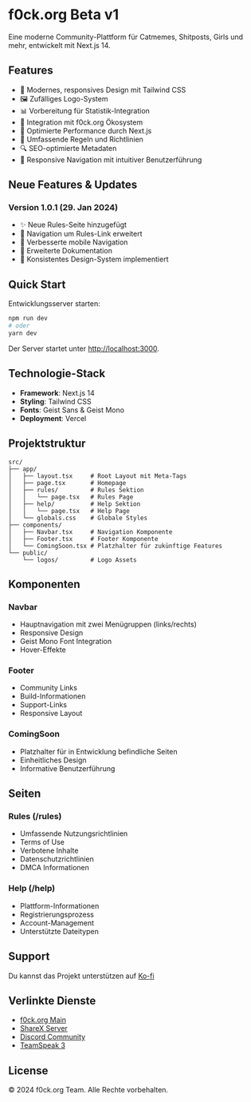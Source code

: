 # f0ck.org Beta v1

Eine moderne Community-Plattform für Catmemes, Shitposts, Girls und mehr, entwickelt mit Next.js 14.

## Features

- 🎨 Modernes, responsives Design mit Tailwind CSS
- 🖼️ Zufälliges Logo-System
- 📊 Vorbereitung für Statistik-Integration
- 🔗 Integration mit f0ck.org Ökosystem
- 🚀 Optimierte Performance durch Next.js
- 📜 Umfassende Regeln und Richtlinien
- 🔍 SEO-optimierte Metadaten
- 🎯 Responsive Navigation mit intuitiver Benutzerführung

## Neue Features & Updates

### Version 1.0.1 (29. Jan 2024)
- ✨ Neue Rules-Seite hinzugefügt
- 🔄 Navigation um Rules-Link erweitert
- 📱 Verbesserte mobile Navigation
- 📄 Erweiterte Dokumentation
- 🎨 Konsistentes Design-System implementiert

## Quick Start

Entwicklungsserver starten:

```bash
npm run dev
# oder
yarn dev
```

Der Server startet unter [http://localhost:3000](http://localhost:3000).

## Technologie-Stack

- **Framework**: Next.js 14
- **Styling**: Tailwind CSS
- **Fonts**: Geist Sans & Geist Mono
- **Deployment**: Vercel

## Projektstruktur

```
src/
├── app/
│   ├── layout.tsx     # Root Layout mit Meta-Tags
│   ├── page.tsx       # Homepage
│   ├── rules/         # Rules Sektion
│   │   └── page.tsx   # Rules Page
│   ├── help/          # Help Sektion
│   │   └── page.tsx   # Help Page
│   └── globals.css    # Globale Styles
├── components/
│   ├── Navbar.tsx     # Navigation Komponente
│   ├── Footer.tsx     # Footer Komponente
│   └── ComingSoon.tsx # Platzhalter für zukünftige Features
└── public/
    └── logos/         # Logo Assets

```

## Komponenten

### Navbar
- Hauptnavigation mit zwei Menügruppen (links/rechts)
- Responsive Design
- Geist Mono Font Integration
- Hover-Effekte

### Footer
- Community Links
- Build-Informationen
- Support-Links
- Responsive Layout

### ComingSoon
- Platzhalter für in Entwicklung befindliche Seiten
- Einheitliches Design
- Informative Benutzerführung

## Seiten

### Rules (/rules)
- Umfassende Nutzungsrichtlinien
- Terms of Use
- Verbotene Inhalte
- Datenschutzrichtlinien
- DMCA Informationen

### Help (/help)
- Plattform-Informationen
- Registrierungsprozess
- Account-Management
- Unterstützte Dateitypen

## Support

Du kannst das Projekt unterstützen auf [Ko-fi](https://ko-fi.com/f0ck_org)

## Verlinkte Dienste

- [f0ck.org Main](https://f0ck.org)
- [ShareX Server](https://sx.f0ck.org)
- [Discord Community](https://discord.gg/SmWpwGnyrU)
- [TeamSpeak 3](ts3server://ts.f0ck.org)

## License

© 2024 f0ck.org Team. Alle Rechte vorbehalten.
